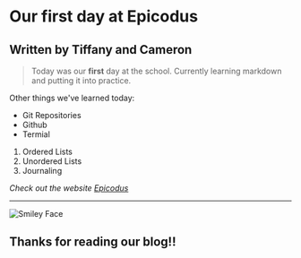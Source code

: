 # Our first day at Epicodus
## Written by Tiffany and Cameron

> Today was our **first** day at the school. Currently learning markdown and putting it into practice. 

Other things we've learned today:
* Git Repositories
* Github
* Termial
1. Ordered Lists
2. Unordered Lists
3. Journaling

_Check out the website [Epicodus](https://www.epicodus.com/)_

*** 

![Smiley Face](https://upload.wikimedia.org/wikipedia/commons/thumb/e/e0/SNice.svg/1200px-SNice.svg.png)


## Thanks for reading our blog!!